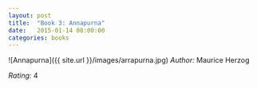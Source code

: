 ```yaml
---
layout: post
title:  "Book 3: Annapurna"
date:   2015-01-14 08:00:00
categories: books
---
```


![Annapurna]({{ site.url }}/images/arrapurna.jpg)
*Author:* Maurice Herzog

*Rating:* 4
